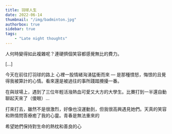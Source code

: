 ```yaml
---
title: 羽球人生
date: 2022-06-14
thumbnail: "/img/badminton.jpg"
authorbox: true
sidebar: true
tags:
    - "Late night thoughts"
---
```



人何時變得如此複雜呢？連硬擠個笑容都感覺無比的費力。

[…]

今天在前往打羽球的路上 心裡一股情緒洶湧猛衝而來 — 是那種憤怒，悔恨的且覺得我被算計的心情。看來還是被過往的事所踐踏攪擾一番。

在與球場上，遇到了三位年輕活潑熱血可愛又大方的大學生。比賽打到一半還自動聊起天來了（傻眼）...

打來打去，雖然不是很激烈，好像也沒運動到，但我很高興遇見她們。天真的笑容和熱情問答療癒了我的心靈。青春是無法重來的

希望她們保持對生命的熱枕和善良的心
